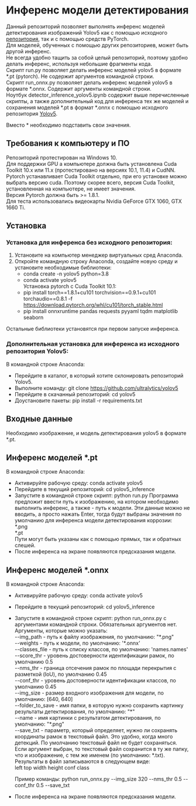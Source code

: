 # Инференс модели детектирования
Данный репозиторий позволяет выполнять инференс моделей детектирования изображений Yolov5 как с помощью исходного [репозитория](https://github.com/ultralytics/yolov5), так и с помощью средств PyTorch. 
<br>Для моделей, обученных с помощью других репозиториев, может быть другой инференс.
<br>Не всегда удобно тащить за собой целый репозиторий, поэтому удобно делать инференс, используя небольшие фрагменты кода. 
<br>Скрипт run.py позволяет делать инференс моделей yolov5 в формате *.pt (pytorch). Не содержит аргументов командной строки.
<br>Скрипт run_onnx.py позволяет делать инференс моделей yolov5 в формате *.onnx. Содержит аргументы командной строки.
<br>Ноутбук detector_inference_yolov5.ipynb содержит выше перечисленные скрипты, а также дополнительный код для инференса тех же моделей и сохранения моделей *.pt в формат *.onnx с помощью исходного репозитория [Yolov5](https://github.com/ultralytics/yolov5).

Вместо * необходимо подставить свои значения.


## Требования к компьютеру и ПО
Репозиторий протестирован на Windows 10.
<br>Для поддержки GPU а компьютере должна быть установлена Cuda Toolkit 10.х или 11.х (протестировано на версиях 10.1, 11.4) и CudNN. Pytorch устанавливает Cuda Toolkit отдельно, при его установке можно выбрать версию cuda. Поэтому скорее всего, версия Cuda Toolkit, установленная на компьютере, не имеет значения.
<br>Версия Pytorch должна быть >= 1.8.1.
<br>Для теста использовались видеокарты Nvidia GeForce GTX 1060, GTX 1660 Ti.


## Установка
### Установка для инференса без исходного репозитория:
1. Установите на компьютер менеджер виртуальных сред Anaconda.
2. Откройте командную строку Anaconda, создайте новую среду и установите необходимые библиотеки:
    - conda create -n yolov5 python=3.8
    - conda activate yolov5
    <br>Установка pytorch с Cuda Toolkit 10.1:
    - pip install torch==1.8.1+cu101 torchvision==0.9.1+cu101 torchaudio==0.8.1 -f https://download.pytorch.org/whl/cu101/torch_stable.html
    - pip install onnxruntime pandas requests pyyaml tqdm matplotlib seaborn

Остальные библиотеки установятся при первом запуске инференса.

### Дополнительная установка для инференса из исходного репозитория Yolov5:
В командной строке Anaconda:
- Перейдите в каталог, в который хотите склонировать репозиторий Yolov5.
- Выполните команду: git clone https://github.com/ultralytics/yolov5
- Перейдите в скачанный репозиторий: cd yolov5
- Доустановите пакеты: pip install -r requirements.txt


## Входные данные

Необходимо изображение, и модель детектирования yolov5 в формате *.pt.


## Инференс моделей *.pt
В командной строке Anaconda:
- Активируйте рабочую среду: conda activate yolov5
- Перейдите в текущий репозиторий: cd yolov5_inference
- Запустите в командной строке скрипт: python run.py
Программа предложит ввести путь к изображению, на котором необходимо выполнить инференс, а также - путь к модели. Эти данные можно не вводить, а просто нажать Enter, тогда будут выбраны значения по умолчанию для инференса модели детектирования коррозии:
<br>\*.png
<br>*.pt
<br>Пути могут быть указаны как с помощью прямых, так и обратных слешей.
- После инференса на экране появляются предсказания модели.


## Инференс моделей *.onnx
В командной строке Anaconda:
- Активируйте рабочую среду: conda activate yolov5
- Перейдите в текущий репозиторий: cd yolov5_inference
- Запустите в командной строке скрипт: python run_onnx.py с аргументами командной строки. Обязательных аргументов нет.
<br>Аргументы, которые можно указать:
<br>--img_path - путь к файлу изображения, по умолчанию: "\*.png" 
<br>--weights - путь к модели, по умолчанию: '\*.onnx'
<br>--classes_file - путь к списку классов, по умолчанию: 'names.names'
<br>--score_thr - уровень достоверности идентификации рамок, по умолчанию 0.5
<br>--nms_thr - граница отсечения рамок по площади перекрытия с разметкой (IoU), по умолчанию 0.45
<br>--conf_thr - уровень достоверности идентификации классов, по умолчанию 0.45
<br>--img_size - размер входного изображения для модели, по умолчанию: [640, 640]
<br>--folder_to_save - имя папки, в которую нужно сохранить картинку результаты детектирования, по умолчанию: "\*"
<br>--name - имя картинки с результатом детектирования, по умолчанию: "*.png"
<br>--save_txt - параметр, который определяет, нужно ли сохранять координаты рамок в текстовый файл. Это удобно, когда много детекций. По умолчанию текстовый файл не будет сохраняться. Если аргумент выбран, то текстовый файл сохранится в ту же папку, что и изображение, с тем же именем (по умолчанию: *.txt). Результаты в файл записываются в следующем виде:
<br>left top width height conf class

    Пример команды: python run_onnx.py --img_size 320 --nms_thr 0.5 --conf_thr 0.5 --save_txt

- После инференса на экране появляются предсказания модели.